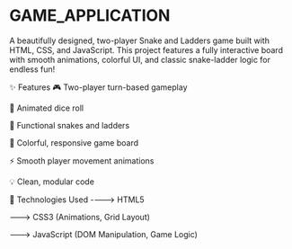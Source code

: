 # GAME_APPLICATION
A beautifully designed, two-player Snake and Ladders game built with HTML, CSS, and JavaScript. This project features a fully interactive board with smooth animations, colorful UI, and classic snake-ladder logic for endless fun!


✨ Features
🎮 Two-player turn-based gameplay

🎲 Animated dice roll

🐍 Functional snakes and ladders

🎨 Colorful, responsive game board

⚡ Smooth player movement animations

💡 Clean, modular code

🚀 Technologies Used
     ----> HTML5

  ---> CSS3 (Animations, Grid Layout)

  --->  JavaScript (DOM Manipulation, Game Logic)
